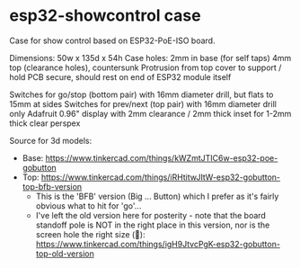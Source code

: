 # esp32-showcontrol case

Case for show control based on ESP32-PoE-ISO board.

Dimensions: 50w x 135d x 54h
Case holes: 2mm in base (for self taps) 4mm top (clearance holes), countersunk
Protrusion from top cover to support / hold PCB secure, should rest on end of ESP32 module itself

Switches for go/stop (bottom pair) with 16mm diameter drill, but flats to 15mm at sides
Switches for prev/next (top pair) with 16mm diameter drill only
Adafruit 0.96" display with 2mm clearance / 2mm thick inset for 1-2mm thick clear perspex

Source for 3d models:
* Base: https://www.tinkercad.com/things/kWZmtJTIC6w-esp32-poe-gobutton
* Top: https://www.tinkercad.com/things/iRHtitwJItW-esp32-gobutton-top-bfb-version
  * This is the 'BFB' version (Big ... Button) which I prefer as it's fairly obvious what to hit for 'go'...
  * I've left the old version here for posterity - note that the board standoff pole is NOT in the right place in this version, nor is the screen hole the right size (🤦): https://www.tinkercad.com/things/igH9JtvcPgK-esp32-gobutton-top-old-version

